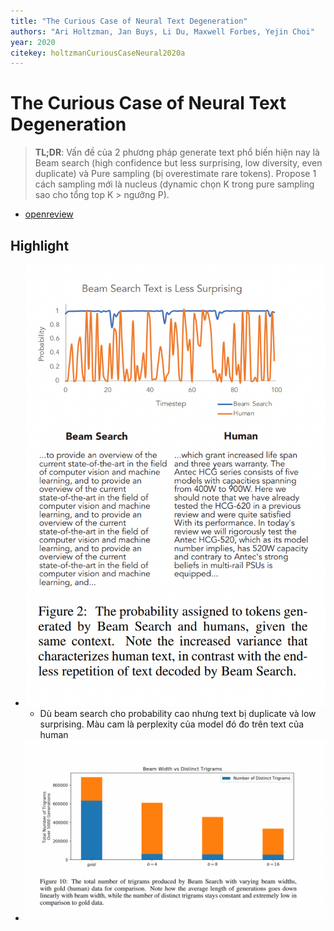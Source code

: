 ```yaml
---
title: "The Curious Case of Neural Text Degeneration"
authors: "Ari Holtzman, Jan Buys, Li Du, Maxwell Forbes, Yejin Choi"
year: 2020
citekey: holtzmanCuriousCaseNeural2020a
---
```


# The Curious Case of Neural Text Degeneration
> **TL;DR**:  Vấn đề của 2 phương pháp generate text phổ biến hiện nay là Beam search (high confidence but less surprising, low diversity, even duplicate) và Pure sampling (bị overestimate rare tokens). Propose 1 cách sampling mới là nucleus (dynamic chọn K trong pure sampling sao cho tổng top K > ngưỡng P). 
- [openreview](https://openreview.net/forum?id=rygGQyrFvH)

## Highlight
- ![](./static/images/2021-05-11-00-38-25.png)
  - Dù beam search cho probability cao nhưng text bị duplicate và low surprising. Màu cam là perplexity của model đó đo trên text của human
- ![](./static/images/2021-05-11-00-54-27.png)